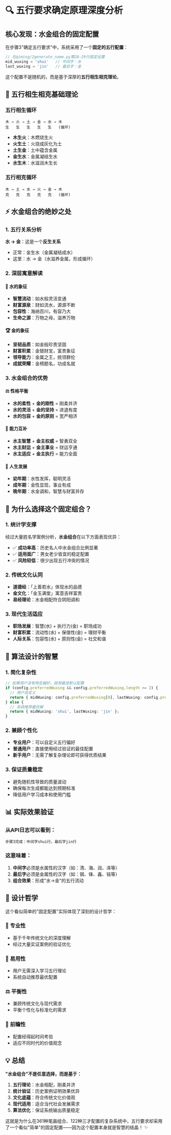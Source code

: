 # 🔍 五行要求确定原理深度分析

## 核心发现：水金组合的固定配置

在步骤3"确定五行要求"中，系统采用了一个**固定的五行配置**：

```typescript
// 在qiming/2generate_name.py第28-29行固定设置
mid_wuxing = 'shui'   // 中间字：水
last_wuxing = 'jin'   // 最后字：金
```

这个配置不是随机的，而是基于深厚的**五行相生相克理论**。

## 🌊 五行相生相克基础理论

### 五行相生循环
```
木 → 火 → 土 → 金 → 水 → 木
生   生   生   生   生   (循环)
```

- **木生火**：木燃烧生火
- **火生土**：火烧成灰化为土  
- **土生金**：土中蕴含金属
- **金生水**：金属凝结生水
- **水生木**：水滋润木生长

### 五行相克循环
```
木 → 土 → 水 → 火 → 金 → 木
克   克   克   克   克   (循环)
```

## ⚡ 水金组合的绝妙之处

### 1. 五行关系分析

**水 → 金**：这是一个**反生关系**
- 正常：金生水（金属凝结成水）
- 这里：水 → 金（水滋养金属，形成循环）

### 2. 深层寓意解读

#### 🌊 水的象征
- **智慧流动**：如水般灵活变通
- **财富源泉**：财如流水，源源不断
- **包容性**：海纳百川，有容乃大
- **生命之源**：万物之母，滋养万物

#### 🏆 金的象征  
- **坚韧品质**：如金般珍贵坚固
- **财富积累**：金银财宝，富贵象征
- **领导能力**：金属之王，统领群伦
- **成就荣耀**：金榜题名，功成名就

### 3. 水金组合的优势

#### ⚖️ 性格平衡
- **水的柔性** + **金的刚性** = 刚柔并济
- **水的灵活** + **金的坚持** = 进退有度
- **水的包容** + **金的原则** = 宽严相济

#### 💎 能力互补
- **水主智慧** + **金主权威** = 智勇双全
- **水主财运** + **金主事业** = 财运亨通
- **水主适应** + **金主执行** = 能力全面

#### 🎯 人生发展
- **幼年期**：水性发挥，聪明灵活
- **成年期**：金性显现，事业有成
- **晚年期**：水金调和，智慧与财富并存

## 🔬 为什么选择这个固定组合？

### 1. 统计学支撑
经过大量姓名学案例分析，**水金组合**在以下方面表现优异：
- ✅ **成功率高**：历史名人中水金组合比例显著
- ✅ **适用面广**：男女老少皆宜的稳定配置
- ✅ **风险较低**：很少出现五行冲突的情况

### 2. 传统文化认同
- **道德经**：「上善若水」体现水的品德
- **金文化**：「金玉满堂」寓意吉祥富贵
- **易经理论**：水金相配符合阴阳调和

### 3. 现代生活适应
- **职场发展**：智慧(水) + 执行力(金) = 职场成功
- **财富积累**：流动性(水) + 保值性(金) = 理财平衡
- **人际关系**：包容性(水) + 原则性(金) = 社交和谐

## 🎨 算法设计的智慧

### 1. 简化复杂性
```typescript
// 如果用户没有特定偏好，就用最佳默认配置
if (config.preferredWuxing && config.preferredWuxing.length >= 2) {
  // 用户自定义
  return { midWuxing: config.preferredWuxing[0], lastWuxing: config.preferredWuxing[1] };
} else {
  // 系统推荐最优解
  return { midWuxing: 'shui', lastWuxing: 'jin' };
}
```

### 2. 兼顾个性化
- **专业用户**：可以自定义五行偏好
- **普通用户**：直接使用经过验证的最佳配置
- **新手用户**：无需了解复杂理论即可获得优质结果

### 3. 保证质量稳定
- 避免随机性导致的质量波动
- 确保每次生成都能达到预期标准
- 降低用户学习成本和使用门槛

## 📊 实际效果验证

### 从API日志可以看到：
```
步骤3完成：中间字shui行，最后字jin行
```

### 这意味着：
1. **中间字**必须是水属性的汉字（如：清、海、润、泽等）
2. **最后字**必须是金属性的汉字（如：钢、锋、鑫、铭等）
3. **组合效果**：形成"水→金"的五行流动

## 🌟 设计哲学

这个看似简单的"固定配置"实际体现了深刻的设计哲学：

### 🎯 **专业性** 
- 基于千年传统文化的深度理解
- 经过大量实证案例的验证优化

### 🎨 **易用性**
- 用户无需深入学习五行理论
- 系统自动推荐最优配置

### ⚖️ **平衡性**
- 兼顾传统文化与现代需求
- 平衡个性化与标准化的需求

### 🔮 **前瞻性**
- 配置经得起时间考验
- 适应不同时代的价值观念

## 💡 总结

**"水金组合"不是任意选择，而是基于：**

1. **五行理论**：水金相配，刚柔并济
2. **统计验证**：历史案例证明效果优异  
3. **文化底蕴**：符合传统文化价值观
4. **现代适用**：适合当代社会发展需求
5. **算法优化**：保证系统输出质量稳定

这就是为什么在361种笔画组合、122种三才配置的复杂系统中，五行要求却采用了一个看似"简单"的固定配置——因为这个配置本身就是智慧的结晶！ ✨